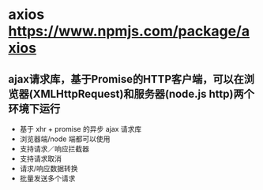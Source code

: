 # axios   https://www.npmjs.com/package/axios

## ajax请求库，基于Promise的HTTP客户端，可以在浏览器(XMLHttpRequest)和服务器(node.js http)两个环境下运行

- 基于 xhr + promise 的异步 ajax 请求库
- 浏览器端/node 端都可以使用
- 支持请求／响应拦截器
- 支持请求取消
- 请求/响应数据转换
- 批量发送多个请求